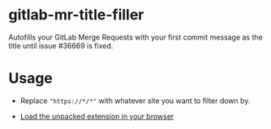 # gitlab-mr-title-filler
Autofills your GitLab Merge Requests with your first commit message as the title until issue #36669 is fixed.

# Usage
- Replace `"https://*/*"` with whatever site you want to filter down by.

- [Load the unpacked extension in your browser](https://developer.chrome.com/extensions/getstarted#unpacked)